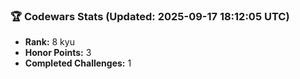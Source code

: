 ### 🏆 Codewars Stats (Updated: 2025-09-17 18:12:05 UTC)

- **Rank:** 8 kyu
- **Honor Points:** 3
- **Completed Challenges:** 1
